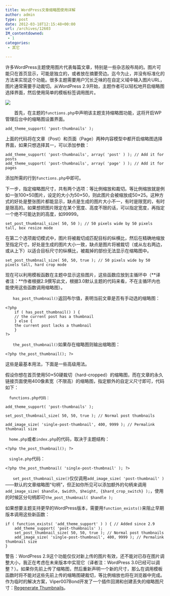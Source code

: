 ```yaml
---
title: WordPress文章缩略图使用详解
author: admin
type: post
date: 2012-03-18T12:15:48+00:00
url: /archives/12603
IM_contentdowned:
 - 1
categories:
 - 其它

---
```

许多WordPress主题使用图片代表每篇文章，特别是一些杂志般布局的。图片可能只在首页显示，可能是独立的，或者放在摘要旁边。迄今为止，并没有标准化的方法来实现这个功能。很多主题需要用户冗长乏味的在自定义域中输入图片URL，图片通常需要手动裁切。从WordPress 2.9开始，主题作者可以轻松地开启缩略图选择界面，然后使用简单的模板标签调用图片。

[![](http://blog.haohtml.com/wp-content/uploads/2012/03/064359EQ7.jpg)](http://blog.haohtml.com/wp-content/uploads/2012/03/064359EQ7.jpg)

　　首先，在主题的`functions.php`中声明该主题支持缩略图功能，这将开启WP管理后台中的缩略图设置界面。

```
add_theme_support( 'post-thumbnails' );
```

上面的代码将在文章（Post）和页面（Page）两种内容模型中都开启缩略图选择界面，如果只想选择其一，可以添加参数：

```
add_theme_support( 'post-thumbnails', array( 'post' ) ); // Add it for posts
add_theme_support( 'post-thumbnails', array( 'page' ) ); // Add it for pages
```

添加所需的行到`functions.php`中即可。

下一步，指定缩略图尺寸，共有两个选项：等比例缩放和裁切。等比例缩放就是例如一张100×50图片，设定的大小为50×50，则此图片会被缩放成50×25。这种方式的好处是整张图片都能显示，缺点是生成的图片大小不一，有时是限宽的，有时是限高的。如果想把图片限定在某个宽度、高度不限的话，可以指定宽度，再指定一个绝不可能达到的高度，如99999。

```
set_post_thumbnail_size( 50, 50 ); // 50 pixels wide by 50 pixels tall, box resize mode
```

在第二个选项裁切模式中，图片将被裁切成匹配目标的纵横比，然后在精确地缩放至指定尺寸。好处是生成的图片大小一致，缺点是图片将被裁切（或从左右两边，或从上下）以适合目标尺寸的纵横比，被裁掉的部份无法显示在缩略图中。

```
set_post_thumbnail_size( 50, 50, true ); // 50 pixels wide by 50 pixels tall, hard crop mode
```

现在可以利用模板函数在主题中显示这些图片，这些函数应放到主循环中（**译者注：**作者根据2.9撰写此文，根据3.0默认主题的代码来看，不在主循环内也能使用这些函数调用缩略图）。

`　　has_post_thumbnail()`返回布尔值，表明当前文章是否有手动选的缩略图：

```
<?php
    if ( has_post_thumbnail() ) {
	// the current post has a thumbnail
    } else {
	the current post lacks a thumbnail
    }
?>
```

`　　the_post_thumbnail()`如果存在缩略图则输出缩略图：

```
<?php the_post_thumbnail(); ?>
```

这些是最基本用法，下面是一些高级用法。

假设你想在首页使用50×50硬裁切（hard-cropped）的缩略图，而在文章的永久链接页面使用400像素宽（不限高）的缩略图，指定额外的自定义尺寸即可，代码如下：

`　functions.php代码：`

```
add_theme_support( 'post-thumbnails' );

set_post_thumbnail_size( 50, 50, true ); // Normal post thumbnails

add_image_size( 'single-post-thumbnail', 400, 9999 ); // Permalink thumbnail size
```

`　home.php`或者`index.php`的代码，取决于主题结构：

```
<?php the_post_thumbnail(); ?>
```

`　single.php`代码：

```
<?php the_post_thumbnail( 'single-post-thumbnail' ); ?>
```

`　　set_post_thumbnail_size()`仅仅调用`add_image_size( 'post-thumbnail' )`——默认的文章缩略图“句柄”，但正如你所见可以添加额外的句柄来调用`add_image_size( $handle, $width, $height, {$hard_crop_switch} );`，使用的时候区分句柄即可`the_post_thumbnail( $handle );`

如果想要主题支持更早的WordPress版本，需要用`function_exists()`来阻止早期版本调用这些新函数：

```
if ( function_exists( 'add_theme_support' ) ) { // Added since 2.9
    add_theme_support( 'post-thumbnails' );
    set_post_thumbnail_size( 50, 50, true ); // Normal post thumbnails
    add_image_size( 'single-post-thumbnail', 400, 9999 ); // Permalink thumbnail size
}
```

警告：WordPress 2.9这个功能仅仅对新上传的图片有效，还不能对已存在图片调整大小，我正在考虑在未来版本中实现它（译者注：WordPress 3.0已经可以调整？）。如果你先前上传了缩略图，然后重新声明一个新的尺寸，那么在调用模板函数时将不能对这些先前上传的缩略图硬裁切，等比例缩放也将在浏览器中完成。作为临时的解决方案，Viper007Bond开发了一个插件回溯和创建丢失的缩略图尺寸：[Regenerate Thumbnails][1]。

 [1]: http://wordpress.org/extend/plugins/regenerate-thumbnails/ "http://wordpress.org/extend/plugins/regenerate-thumbnails/"